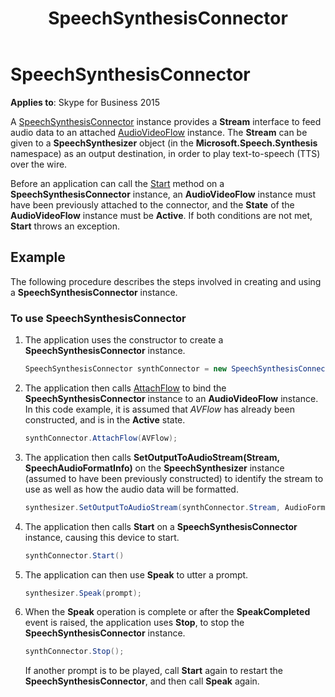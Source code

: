 ﻿---
title: SpeechSynthesisConnector
TOCTitle: SpeechSynthesisConnector
ms:assetid: 628b4dfe-7b0c-4588-a976-879187ac3b8b
ms:mtpsurl: https://msdn.microsoft.com/library/Dn466042(v=office.16)
ms:contentKeyID: 65239977
ms.date: 07/27/2015
mtps_version: v=office.16
dev_langs:
- csharp
---

# SpeechSynthesisConnector


**Applies to**: Skype for Business 2015

A [SpeechSynthesisConnector](/dotnet/api/microsoft.rtc.collaboration.audiovideo.speechsynthesisconnector?view=ucma-api) instance provides a **Stream** interface to feed audio data to an attached [AudioVideoFlow](/dotnet/api/microsoft.rtc.collaboration.audiovideo.audiovideoflow?view=ucma-api) instance. The **Stream** can be given to a **SpeechSynthesizer** object (in the **Microsoft.Speech.Synthesis** namespace) as an output destination, in order to play text-to-speech (TTS) over the wire.

Before an application can call the [Start](https://msdn.microsoft.com/library/hh383202\(v=office.16\)) method on a **SpeechSynthesisConnector** instance, an **AudioVideoFlow** instance must have been previously attached to the connector, and the **State** of the **AudioVideoFlow** instance must be **Active**. If both conditions are not met, **Start** throws an exception.

## Example

The following procedure describes the steps involved in creating and using a **SpeechSynthesisConnector** instance.

### To use SpeechSynthesisConnector

1.  The application uses the constructor to create a **SpeechSynthesisConnector** instance.
    
    ```csharp
    SpeechSynthesisConnector synthConnector = new SpeechSynthesisConnector();
    ```

2.  The application then calls [AttachFlow](https://msdn.microsoft.com/library/hh348319\(v=office.16\)) to bind the **SpeechSynthesisConnector** instance to an **AudioVideoFlow** instance. In this code example, it is assumed that *AVFlow* has already been constructed, and is in the **Active** state.
    
    ```csharp
    synthConnector.AttachFlow(AVFlow);
    ```

3.  The application then calls **SetOutputToAudioStream(Stream, SpeechAudioFormatInfo)** on the **SpeechSynthesizer** instance (assumed to have been previously constructed) to identify the stream to use as well as how the audio data will be formatted.
    
    ```csharp
    synthesizer.SetOutputToAudioStream(synthConnector.Stream, AudioFormat);
    ```

4.  The application then calls **Start** on a **SpeechSynthesisConnector** instance, causing this device to start.
    
    ```csharp
    synthConnector.Start()
    ```

5.  The application can then use **Speak** to utter a prompt.
    
    ```csharp
    synthesizer.Speak(prompt);
    ```

6.  When the **Speak** operation is complete or after the **SpeakCompleted** event is raised, the application uses **Stop**, to stop the **SpeechSynthesisConnector** instance.
    
    ```csharp
    synthConnector.Stop();
    ```
    
    If another prompt is to be played, call **Start** again to restart the **SpeechSynthesisConnector**, and then call **Speak** again.

